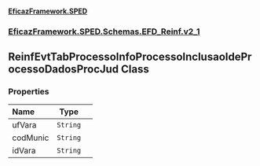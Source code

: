 #### [EficazFramework.SPED](EficazFrameworkSPED.md 'EficazFramework SPED')
### [EficazFramework.SPED.Schemas.EFD_Reinf.v2_1](EficazFramework.SPED.Schemas.EFD_Reinf.v2_1.md 'EficazFramework.SPED.Schemas.EFD_Reinf.v2_1')

## ReinfEvtTabProcessoInfoProcessoInclusaoIdeProcessoDadosProcJud Class
### Properties

| Name | Type | |
| :--- | :---: | :--- |
| ufVara | `String` |  |
| codMunic | `String` |  |
| idVara | `String` |  |
